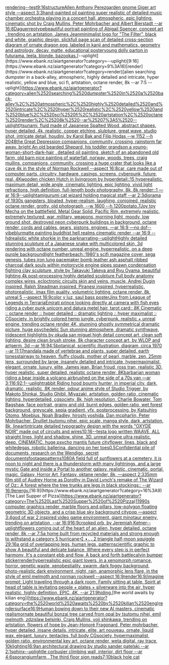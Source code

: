 [rendering](https://www.ebank.nz/aiartgenerator?category=rendering)[--test](https://www.ebank.nz/aiartgenerator?category=--test)[9:16](https://www.ebank.nz/aiartgenerator?category=9%3A16)[structure](https://www.ebank.nz/aiartgenerator?category=structure)[Allen Anthony Perez](https://www.ebank.nz/aiartgenerator?category=Allen%2520Anthony%2520Perez)[garden gnome Giger art style —aspect 3:3](https://www.ebank.nz/aiartgenerator?category=garden%2520gnome%2520Giger%2520art%2520style%2520%E2%80%94aspect%25203%3A3)[hand-painted oil painting super realistic of detailed music chamber orchestra playing in a concert hall, atmospheric, epic lighting, cinematic shot by Craig Mullins, Peter Mohrbacher and Albert Bierstadt --ar 16:8](https://www.ebank.nz/aiartgenerator?category=hand-painted%2520oil%2520painting%2520super%2520realistic%2520of%2520detailed%2520music%2520chamber%2520orchestra%2520playing%2520in%2520a%2520concert%2520hall%2C%2520atmospheric%2C%2520epic%2520lighting%2C%2520cinematic%2520shot%2520by%2520Craig%2520Mullins%2C%2520Peter%2520Mohrbacher%2520and%2520Albert%2520Bierstadt%2520--ar%252016%3A8)[Daguerreotype](https://www.ebank.nz/aiartgenerator?category=Daguerreotype)[beautiful portrait painting of Abigail Spencer, concept art , trending on artstation, James Jean](https://www.ebank.nz/aiartgenerator?category=beautiful%2520portrait%2520painting%2520of%2520Abigail%2520Spencer%2C%2520concept%2520art%2520%2C%2520trending%2520on%2520artstation%2C%2520James%2520Jean)[minimalist logo for "The Filter", black and white, graphic design, slick](https://www.ebank.nz/aiartgenerator?category=minimalist%2520logo%2520for%2520%22The%2520Filter%22%2C%2520black%2520and%2520white%2C%2520graphic%2520design%2C%2520slick)[full page scan of detailed cross-section diagram of ornate dragon egg, labeled in kanji and mathematics, geometry and astrology, decay, matte, educational poster](https://www.ebank.nz/aiartgenerator?category=full%2520page%2520scan%2520of%2520detailed%2520cross-section%2520diagram%2520of%2520ornate%2520dragon%2520egg%2C%2520labeled%2520in%2520kanji%2520and%2520mathematics%2C%2520geometry%2520and%2520astrology%2C%2520decay%2C%2520matte%2C%2520educational%2520poster)[young dolly parton in futurama. leela. blonde. bazookas.](https://www.ebank.nz/aiartgenerator?category=young%2520dolly%2520parton%2520in%2520futurama.%2520leela.%2520blonde.%2520bazookas.)[--uplight](https://www.ebank.nz/aiartgenerator?category=--uplight)[9:16](https://www.ebank.nz/aiartgenerator?category=9%3A16)[render](https://www.ebank.nz/aiartgenerator?category=render)[alien searching dumpster in a back-alley, atmospheric, highly detailed and intricate, hyper realistic, yellow and blue, sci fi, artstation, octane render, 8k --ar 7:5 --uplight](https://www.ebank.nz/aiartgenerator?category=alien%2520searching%2520dumpster%2520in%2520a%2520back-alley%2C%2520atmospheric%2C%2520highly%2520detailed%2520and%2520intricate%2C%2520hyper%2520realistic%2C%2520yellow%2520and%2520blue%2C%2520sci%2520fi%2C%2520artstation%2C%2520octane%2520render%2C%25208k%2520--ar%25207%3A5%2520--uplight)[tsunami, fluid made of Japanese Spalted Wood, abstract shapes, hyper detailed, 4k, realistic, copper etching, slulpture, great wave, studio shot, intricate detail, houdini, by Karol Bak and Filip Hodas --w 1152 --h 2048](https://www.ebank.nz/aiartgenerator?category=tsunami%2C%2520fluid%2520made%2520of%2520Japanese%2520Spalted%2520Wood%2C%2520abstract%2520shapes%2C%2520hyper%2520detailed%2C%25204k%2C%2520realistic%2C%2520copper%2520etching%2C%2520slulpture%2C%2520great%2520wave%2C%2520studio%2520shot%2C%2520intricate%2520detail%2C%2520houdini%2C%2520by%2520Karol%2520Bak%2520and%2520Filip%2520Hodas%2520--w%25201152%2520--h%25202048)[the Great Depression  companions, community, crossing, rainstorm far away, bright An old bearded Shepard, his toddler grandson a young-woman-short-dark-hair , detailed oil painting, sketch of an abandoned old farm, old barn nice painting of waterfall, norway, woods, trees, craig mullins,  companions, community, crossing a huge crater that looks like a cave 4k in the style of Norman Rockwell --aspect 16:8](https://www.ebank.nz/aiartgenerator?category=the%2520Great%2520Depression%2520%2520companions%2C%2520community%2C%2520crossing%2C%2520rainstorm%2520far%2520away%2C%2520bright%2520An%2520old%2520bearded%2520Shepard%2C%2520his%2520toddler%2520grandson%2520a%2520young-woman-short-dark-hair%2520%2C%2520detailed%2520oil%2520painting%2C%2520sketch%2520of%2520an%2520abandoned%2520old%2520farm%2C%2520old%2520barn%2520nice%2520painting%2520of%2520waterfall%2C%2520norway%2C%2520woods%2C%2520trees%2C%2520craig%2520mullins%2C%2520%2520companions%2C%2520community%2C%2520crossing%2520a%2520huge%2520crater%2520that%2520looks%2520like%2520a%2520cave%25204k%2520in%2520the%2520style%2520of%2520Norman%2520Rockwell%2520--aspect%252016%3A8)[car, care made out of computer parts, circuitry, hardware, casings, screens, cyberpunk, future, real, 4K](https://www.ebank.nz/aiartgenerator?category=car%2C%2520care%2520made%2520out%2520of%2520computer%2520parts%2C%2520circuitry%2C%2520hardware%2C%2520casings%2C%2520screens%2C%2520cyberpunk%2C%2520future%2C%2520real%2C%25204K)[wooden chicken Hutch in livingroom by hyperdetail::15 hyperealistic, maximum detail, wide angle, cinematic lighting, epic lighting, vivid light refractions, high definition, full-length body photography, 8k, 8k render::1 —ar 16:9](https://www.ebank.nz/aiartgenerator?category=wooden%2520chicken%2520Hutch%2520in%2520livingroom%2520by%2520hyperdetail%3A%3A15%2520hyperealistic%2C%2520maximum%2520detail%2C%2520wide%2520angle%2C%2520cinematic%2520lighting%2C%2520epic%2520lighting%2C%2520vivid%2520light%2520refractions%2C%2520high%2520definition%2C%2520full-length%2520body%2520photography%2C%25208k%2C%25208k%2520render%3A%3A1%2520%E2%80%94ar%252016%3A9)[--uplight](https://www.ebank.nz/aiartgenerator?category=--uplight)[amigurumi cat wizard holding magical staff --ar 2:3](https://www.ebank.nz/aiartgenerator?category=amigurumi%2520cat%2520wizard%2520holding%2520magical%2520staff%2520--ar%25202%3A3)[diorama of 1930s gangsters, bloated, hyper-realism, laughing, conjoined, realistic octane render, grotty, old photograph, --w 1600 --h 1200](https://www.ebank.nz/aiartgenerator?category=diorama%2520of%25201930s%2520gangsters%2C%2520bloated%2C%2520hyper-realism%2C%2520laughing%2C%2520conjoined%2C%2520realistic%2520octane%2520render%2C%2520grotty%2C%2520old%2520photograph%2C%2520--w%25201600%2520--h%25201200)[potato](https://www.ebank.nz/aiartgenerator?category=potato)[.7](https://www.ebank.nz/aiartgenerator?category=.7)[Joy toy Mecha on the battlefield. Metal Gear Solid, Pacific Rim, extremely realistic, extremely textured, war, military, weapons, morning light, moody, low ground shot, destroyed neon cyberpunk buildings in background, octane render, cords and cables, gears, pistons, engines, —ar 16:9 —no dof](https://www.ebank.nz/aiartgenerator?category=Joy%2520toy%2520Mecha%2520on%2520the%2520battlefield.%2520Metal%2520Gear%2520Solid%2C%2520Pacific%2520Rim%2C%2520extremely%2520realistic%2C%2520extremely%2520textured%2C%2520war%2C%2520military%2C%2520weapons%2C%2520morning%2520light%2C%2520moody%2C%2520low%2520ground%2520shot%2C%2520destroyed%2520neon%2520cyberpunk%2520buildings%2520in%2520background%2C%2520octane%2520render%2C%2520cords%2520and%2520cables%2C%2520gears%2C%2520pistons%2C%2520engines%2C%2520%E2%80%94ar%252016%3A9%2520%E2%80%94no%2520dof)[--vibe](https://www.ebank.nz/aiartgenerator?category=--vibe)[blur](https://www.ebank.nz/aiartgenerator?category=blur)[matte painting buddhist hell realms cinematic render --ar 16:9 --hd](https://www.ebank.nz/aiartgenerator?category=matte%2520painting%2520buddhist%2520hell%2520realms%2520cinematic%2520render%2520--ar%252016%3A9%2520--hd)[realistic white shorkie in the park](https://www.ebank.nz/aiartgenerator?category=realistic%2520white%2520shorkie%2520in%2520the%2520park)[narrating](https://www.ebank.nz/aiartgenerator?category=narrating)[--uplight](https://www.ebank.nz/aiartgenerator?category=--uplight)[Highly detailed stunning sculpture of a Japanese snake with multicolored skin, 3d rendering with octane number, unreal engine, hyperrealistic, on a deep purple background](https://www.ebank.nz/aiartgenerator?category=Highly%2520detailed%2520stunning%2520sculpture%2520of%2520a%2520Japanese%2520snake%2520with%2520multicolored%2520skin%2C%25203d%2520rendering%2520with%2520octane%2520number%2C%2520unreal%2520engine%2C%2520hyperrealistic%2C%2520on%2520a%2520deep%2520purple%2520background)[light feather](https://www.ebank.nz/aiartgenerator?category=light%2520feather)[beach::](https://www.ebank.nz/aiartgenerator?category=beach%3A%3A)[1980's scifi magazine cover, sega genesis, tubes iron lung pacemaker bomb leather ash asphalt ribbed charcoal dark souls within motorcycle engine pipes spawn condensation fighting clay sculpture, style by Takayuki Takeya and Ryu Oyama, beautiful lighting 4k post-processing highly detailed sculpture Full body anatomy complex,wires, ecloctronic circuits skin and veins, muscle, Andrej Dugin inspired, Ralph Steadman inspired, Piranesi inspired, hyperrealistic, photorealistic, imax film quality, volumetric lighting, octane render, 8k, unreal 5 --aspect 16:9](https://www.ebank.nz/aiartgenerator?category=1980%27s%2520scifi%2520magazine%2520cover%2C%2520sega%2520genesis%2C%2520tubes%2520iron%2520lung%2520pacemaker%2520bomb%2520leather%2520ash%2520asphalt%2520ribbed%2520charcoal%2520dark%2520souls%2520within%2520motorcycle%2520engine%2520pipes%2520spawn%2520condensation%2520fighting%2520clay%2520sculpture%2C%2520style%2520by%2520Takayuki%2520Takeya%2520and%2520Ryu%2520Oyama%2C%2520beautiful%2520lighting%25204k%2520post-processing%2520highly%2520detailed%2520sculpture%2520Full%2520body%2520anatomy%2520complex%2Cwires%2C%2520ecloctronic%2520circuits%2520skin%2520and%2520veins%2C%2520muscle%2C%2520Andrej%2520Dugin%2520inspired%2C%2520Ralph%2520Steadman%2520inspired%2C%2520Piranesi%2520inspired%2C%2520hyperrealistic%2C%2520photorealistic%2C%2520imax%2520film%2520quality%2C%2520volumetric%2520lighting%2C%2520octane%2520render%2C%25208k%2C%2520unreal%25205%2520--aspect%252016%3A9)[color y luz, saul bass poster](https://www.ebank.nz/aiartgenerator?category=color%2520y%2520luz%2C%2520saul%2520bass%2520poster)[Jinx from League of Legends in Terraria](https://www.ebank.nz/aiartgenerator?category=Jinx%2520from%2520League%2520of%2520Legends%2520in%2520Terraria)[Emirati prince looking directly at camera with fish eyes riding a cyber punk unicorn and datura metel hair, tarot card:: 8K Cinematic :: octane render :: hyper detailed :: dramatic lighting :: hyper maximalist :: CGsociety, in brightly colored hemp jungle, cyberpunk. realistic + unreal engine, trending octane render 4K, stunning ghostly symmetrical dramatic picture, huge psychedelic Sun stunning atmosphere, dramatic synthwave, iridescent highlights by okuda san miguel high detail concept art, clean soft lighting, desire clean brush stroke, 8k character concept art, by WLOP and artgerm, 3d —ar 16:9](https://www.ebank.nz/aiartgenerator?category=Emirati%2520prince%2520looking%2520directly%2520at%2520camera%2520with%2520fish%2520eyes%2520riding%2520a%2520cyber%2520punk%2520unicorn%2520and%2520datura%2520metel%2520hair%2C%2520tarot%2520card%3A%3A%25208K%2520Cinematic%2520%3A%3A%2520octane%2520render%2520%3A%3A%2520hyper%2520detailed%2520%3A%3A%2520dramatic%2520lighting%2520%3A%3A%2520hyper%2520maximalist%2520%3A%3A%2520CGsociety%2C%2520in%2520brightly%2520colored%2520hemp%2520jungle%2C%2520cyberpunk.%2520realistic%2520%2B%2520unreal%2520engine%2C%2520trending%2520octane%2520render%25204K%2C%2520stunning%2520ghostly%2520symmetrical%2520dramatic%2520picture%2C%2520huge%2520psychedelic%2520Sun%2520stunning%2520atmosphere%2C%2520dramatic%2520synthwave%2C%2520iridescent%2520highlights%2520by%2520okuda%2520san%2520miguel%2520high%2520detail%2520concept%2520art%2C%2520clean%2520soft%2520lighting%2C%2520desire%2520clean%2520brush%2520stroke%2C%25208k%2520character%2520concept%2520art%2C%2520by%2520WLOP%2520and%2520artgerm%2C%25203d%2520%E2%80%94ar%252016%3A9)[4:5](https://www.ebank.nz/aiartgenerator?category=4%3A5)[botanical, scientific illustration, diagram, circa 1970 --ar 11:17](https://www.ebank.nz/aiartgenerator?category=botanical%2C%2520scientific%2520illustration%2C%2520diagram%2C%2520circa%25201970%2520--ar%252011%3A17)[mandala made of vertebrae and plants, super detailed, earth tones](https://www.ebank.nz/aiartgenerator?category=mandala%2520made%2520of%2520vertebrae%2520and%2520plants%2C%2520super%2520detailed%2C%2520earth%2520tones)[stairway to heaven, fluffy clouds, mother of pearl, marble, zen, 25mm lens, surrounded by large, insanely detailed and intricate, hypermaximalist, elegant, ornate, luxury, elite, James jean, Brian froud, ross tran, realistic 3D, hyper realistic, super detailed, realistic octane render, 8K](https://www.ebank.nz/aiartgenerator?category=stairway%2520to%2520heaven%2C%2520fluffy%2520clouds%2C%2520mother%2520of%2520pearl%2C%2520marble%2C%2520zen%2C%252025mm%2520lens%2C%2520surrounded%2520by%2520large%2C%2520insanely%2520detailed%2520and%2520intricate%2C%2520hypermaximalist%2C%2520elegant%2C%2520ornate%2C%2520luxury%2C%2520elite%2C%2520James%2520jean%2C%2520Brian%2520froud%2C%2520ross%2520tran%2C%2520realistic%25203D%2C%2520hyper%2520realistic%2C%2520super%2520detailed%2C%2520realistic%2520octane%2520render%2C%25208K)[barbarian woman riding a bear inside a volcano airbrushed on the side of a 70s van —ar 3:1](https://www.ebank.nz/aiartgenerator?category=barbarian%2520woman%2520riding%2520a%2520bear%2520inside%2520a%2520volcano%2520airbrushed%2520on%2520the%2520side%2520of%2520a%252070s%2520van%2520%E2%80%94ar%25203%3A1)[16:9](https://www.ebank.nz/aiartgenerator?category=16%3A9)[2:1](https://www.ebank.nz/aiartgenerator?category=2%3A1)[--uplight](https://www.ebank.nz/aiartgenerator?category=--uplight)[rabbit Riding hood bounty hunter, in imperial city, dark, dramatic, realistic, 8K render, odour anime style of Studio Trigger, by Makoto Shinkai, Studio Ghibli, Miyazaki, artstation, golden ratio, cinematic lighting, hyperdetailed, cgsociety, 8k, high resolution, Charlie Bowater, Tom Bagshaw, face portrait, grainy and old, burnt edges, golden ratio, wet forest background, greyscale, sepia gradient, vfx, postprocessing, by Katsuhiro Otomo, Moebius, Noah Bradley, hiroshi yoshida, Dan mcpharlin, Peter Mohrbacher, Druillet,tsutomu nihei, epic scale, manga style, dark, artstation, 8k, lineart](https://www.ebank.nz/aiartgenerator?category=rabbit%2520Riding%2520hood%2520bounty%2520hunter%2C%2520in%2520imperial%2520city%2C%2520dark%2C%2520dramatic%2C%2520realistic%2C%25208K%2520render%2C%2520odour%2520anime%2520style%2520of%2520Studio%2520Trigger%2C%2520by%2520Makoto%2520Shinkai%2C%2520Studio%2520Ghibli%2C%2520Miyazaki%2C%2520artstation%2C%2520golden%2520ratio%2C%2520cinematic%2520lighting%2C%2520hyperdetailed%2C%2520cgsociety%2C%25208k%2C%2520high%2520resolution%2C%2520Charlie%2520Bowater%2C%2520Tom%2520Bagshaw%2C%2520face%2520portrait%2C%2520grainy%2520and%2520old%2C%2520burnt%2520edges%2C%2520golden%2520ratio%2C%2520wet%2520forest%2520background%2C%2520greyscale%2C%2520sepia%2520gradient%2C%2520vfx%2C%2520postprocessing%2C%2520by%2520Katsuhiro%2520Otomo%2C%2520Moebius%2C%2520Noah%2520Bradley%2C%2520hiroshi%2520yoshida%2C%2520Dan%2520mcpharlin%2C%2520Peter%2520Mohrbacher%2C%2520Druillet%2Ctsutomu%2520nihei%2C%2520epic%2520scale%2C%2520manga%2520style%2C%2520dark%2C%2520artstation%2C%25208k%2C%2520lineart)[intricate detailed typography design with the words "OXYDE NOIR" made out of circuits and wires](https://www.ebank.nz/aiartgenerator?category=intricate%2520detailed%2520typography%2520design%2520with%2520the%2520words%2520%22OXYDE%2520NOIR%22%2520made%2520out%2520of%2520circuits%2520and%2520wires)[10:16](https://www.ebank.nz/aiartgenerator?category=10%3A16)[--test](https://www.ebank.nz/aiartgenerator?category=--test)[a logo written WAAVE, ALL straight lines, light and shadow. shine. 3D. unreal engine ultra realistic, deep. CINEMATIC. huge,](https://www.ebank.nz/aiartgenerator?category=a%2520logo%2520written%2520WAAVE%2C%2520ALL%2520straight%2520lines%2C%2520light%2520and%2520shadow.%2520shine.%25203D.%2520unreal%2520engine%2520ultra%2520realistic%2C%2520deep.%2520CINEMATIC.%2520huge%2C)[psycho mantis future city](https://www.ebank.nz/aiartgenerator?category=psycho%2520mantis%2520future%2520city)[flower,  lines, black and white](https://www.ebank.nz/aiartgenerator?category=flower%2C%2520%2520lines%2C%2520black%2520and%2520white)[degas, robotic ballerina, dancing on her toes](https://www.ebank.nz/aiartgenerator?category=degas%2C%2520robotic%2520ballerina%2C%2520dancing%2520on%2520her%2520toes)[0.5](https://www.ebank.nz/aiartgenerator?category=0.5)[Confidential pile of documents, research on the Wendigo, secret documents](https://www.ebank.nz/aiartgenerator?category=Confidential%2520pile%2520of%2520documents%2C%2520research%2520on%2520the%2520Wendigo%2C%2520secret%2520documents)[footage](https://www.ebank.nz/aiartgenerator?category=footage)[patterns](https://www.ebank.nz/aiartgenerator?category=patterns)[1080](https://www.ebank.nz/aiartgenerator?category=1080)[A field full of sunflowers at a cemetery, it is noon to night and there is a thunderstorm with many lightnings, and a large mystic Gate and  inside a Portal  to another galaxy, realistic, cinematic, portal, magic, Galaxy, Horror Art, Fantasy, oktane render, 8k, —aspect 2:3](https://www.ebank.nz/aiartgenerator?category=A%2520field%2520full%2520of%2520sunflowers%2520at%2520a%2520cemetery%2C%2520it%2520is%2520noon%2520to%2520night%2520and%2520there%2520is%2520a%2520thunderstorm%2520with%2520many%2520lightnings%2C%2520and%2520a%2520large%2520mystic%2520Gate%2520and%2520%2520inside%2520a%2520Portal%2520%2520to%2520another%2520galaxy%2C%2520realistic%2C%2520cinematic%2C%2520portal%2C%2520magic%2C%2520Galaxy%2C%2520Horror%2520Art%2C%2520Fantasy%2C%2520oktane%2520render%2C%25208k%2C%2520%E2%80%94aspect%25202%3A3)[35mm film still of Audrey Horne as Dorothy in David Lynch's remake of The Wizard of Oz:: A forest where the tree trunks are legs in black stockings:: --ar 16:9](https://www.ebank.nz/aiartgenerator?category=35mm%2520film%2520still%2520of%2520Audrey%2520Horne%2520as%2520Dorothy%2520in%2520David%2520Lynch%27s%2520remake%2520of%2520The%2520Wizard%2520of%2520Oz%3A%3A%2520A%2520forest%2520where%2520the%2520tree%2520trunks%2520are%2520legs%2520in%2520black%2520stockings%3A%3A%2520--ar%252016%3A9)[energy.](https://www.ebank.nz/aiartgenerator?category=energy.)[16:9](https://www.ebank.nz/aiartgenerator?category=16%3A9)[The Last Supper of Pizza](https://www.ebank.nz/aiartgenerator?category=The%2520Last%2520Supper%2520of%2520Pizza)[1](https://www.ebank.nz/aiartgenerator?category=1)[1990s computer graphics render, marble floors and pillars, low-polygon floating geometric 3D objects, and a crisp blue sky background citypop —aspect 3:4](https://www.ebank.nz/aiartgenerator?category=1990s%2520computer%2520graphics%2520render%2C%2520marble%2520floors%2520and%2520pillars%2C%2520low-polygon%2520floating%2520geometric%25203D%2520objects%2C%2520and%2520a%2520crisp%2520blue%2520sky%2520background%2520citypop%2520%E2%80%94aspect%25203%3A4)[god of war 2 inspired video game environment, giant minotaur enemy, trending on artstation, --ar 16:9](https://www.ebank.nz/aiartgenerator?category=god%2520of%2520war%25202%2520inspired%2520video%2520game%2520environment%2C%2520giant%2520minotaur%2520enemy%2C%2520trending%2520on%2520artstation%2C%2520--ar%252016%3A9)[16:9](https://www.ebank.nz/aiartgenerator?category=16%3A9)[crooked orb, by Jeremiah Ketner](https://www.ebank.nz/aiartgenerator?category=crooked%2520orb%2C%2520by%2520Jeremiah%2520Ketner)[--uplight](https://www.ebank.nz/aiartgenerator?category=--uplight)[flowers coming out of the heart of an alien, hyper detailed, octane render, 8k --ar 7:5](https://www.ebank.nz/aiartgenerator?category=flowers%2520coming%2520out%2520of%2520the%2520heart%2520of%2520an%2520alien%2C%2520hyper%2520detailed%2C%2520octane%2520render%2C%25208k%2520--ar%25207%3A5)[a home built from recycled materials and strong enough to withstand a category 5 hurricane](https://www.ebank.nz/aiartgenerator?category=a%2520home%2520built%2520from%2520recycled%2520materials%2520and%2520strong%2520enough%2520to%2520withstand%2520a%2520category%25205%2520hurricane)[◁ ◑ ◡ 2  triangle half-moon squiggle 2](https://www.ebank.nz/aiartgenerator?category=%E2%97%81%2520%E2%97%91%2520%E2%97%A1%25202%2520%2520triangle%2520half-moon%2520squiggle%25202)[9:16](https://www.ebank.nz/aiartgenerator?category=9%3A16)[a grid of overlapping legs, human legs, pattern](https://www.ebank.nz/aiartgenerator?category=a%2520grid%2520of%2520overlapping%2520legs%2C%2520human%2520legs%2C%2520pattern)[scientific graphic to show A beautiful and delicate balance, Where every step is in perfect harmony, It's a constant ebb and flow, A back and forth battle](https://www.ebank.nz/aiartgenerator?category=scientific%2520graphic%2520to%2520show%2520A%2520beautiful%2520and%2520delicate%2520balance%2C%2520Where%2520every%2520step%2520is%2520in%2520perfect%2520harmony%2C%2520It%27s%2520a%2520constant%2520ebb%2520and%2520flow%2C%2520A%2520back%2520and%2520forth%2520battle)[calvin bumper sticker](https://www.ebank.nz/aiartgenerator?category=calvin%2520bumper%2520sticker)[render](https://www.ebank.nz/aiartgenerator?category=render)[hyperrealistic epic giant lovers, in a xenomorph romance, horror, genetic waste, xenobestiality, swarm, dark foggy background, photo-realistic dark environment, night, rain, anamorphic lens flare,  in the style of emil melmoth and norman rockwell --aspect 16:9](https://www.ebank.nz/aiartgenerator?category=hyperrealistic%2520epic%2520giant%2520lovers%2C%2520in%2520a%2520xenomorph%2520romance%2C%2520horror%2C%2520genetic%2520waste%2C%2520xenobestiality%2C%2520swarm%2C%2520dark%2520foggy%2520background%2C%2520photo-realistic%2520dark%2520environment%2C%2520night%2C%2520rain%2C%2520anamorphic%2520lens%2520flare%2C%2520%2520in%2520the%2520style%2520of%2520emil%2520melmoth%2520and%2520norman%2520rockwell%2520--aspect%252016%3A9)[render](https://www.ebank.nz/aiartgenerator?category=render)[16:9](https://www.ebank.nz/aiartgenerator?category=16%3A9)[/imagine prompt: Light traveling through a dark room, Family sitting at table, Spirit at head of table is levitating people + plates + silverware into the air, hyper realistic, highly definition, EPIC, 4K, --ar 21:9](https://www.ebank.nz/aiartgenerator?category=/imagine%2520prompt%3A%2520Light%2520traveling%2520through%2520a%2520dark%2520room%2C%2520Family%2520sitting%2520at%2520table%2C%2520Spirit%2520at%2520head%2520of%2520table%2520is%2520levitating%2520people%2520%2B%2520plates%2520%2B%2520silverware%2520into%2520the%2520air%2C%2520hyper%2520realistic%2C%2520highly%2520definition%2C%2520EPIC%2C%25204K%2C%2520--ar%252021%3A9)[hiding.](https://www.ebank.nz/aiartgenerator?category=hiding.)[the world awaits by kilian eng](https://www.ebank.nz/aiartgenerator?category=the%2520world%2520awaits%2520by%2520kilian%2520eng)[render](https://www.ebank.nz/aiartgenerator?category=render)[surface](https://www.ebank.nz/aiartgenerator?category=surface)[16:9](https://www.ebank.nz/aiartgenerator?category=16%3A9)[Human bowing down to their new AI masters, cinematic realism](https://www.ebank.nz/aiartgenerator?category=Human%2520bowing%2520down%2520to%2520their%2520new%2520AI%2520masters%2C%2520cinematic%2520realism)[ornate beautiful bonzai tree carved from opal by tsutomu nihei, emil melmoth, zdzislaw belsinki, Craig Mullins, yoji shinkawa, trending on artstation, flowers of hope by Jean-Honoré Fragonard, Peter mohrbacher, hyper detailed, insane details, intricate, elite, art nouveau, ornate, liquid wax, elegant, luxury, tentacles, full body CGsociety, hypermaximalist, golden ratio, environmental key art, octane render, weta digital, ray trace, 10k](https://www.ebank.nz/aiartgenerator?category=ornate%2520beautiful%2520bonzai%2520tree%2520carved%2520from%2520opal%2520by%2520tsutomu%2520nihei%2C%2520emil%2520melmoth%2C%2520zdzislaw%2520belsinki%2C%2520Craig%2520Mullins%2C%2520yoji%2520shinkawa%2C%2520trending%2520on%2520artstation%2C%2520flowers%2520of%2520hope%2520by%2520Jean-Honor%C3%A9%2520Fragonard%2C%2520Peter%2520mohrbacher%2C%2520hyper%2520detailed%2C%2520insane%2520details%2C%2520intricate%2C%2520elite%2C%2520art%2520nouveau%2C%2520ornate%2C%2520liquid%2520wax%2C%2520elegant%2C%2520luxury%2C%2520tentacles%2C%2520full%2520body%2520CGsociety%2C%2520hypermaximalist%2C%2520golden%2520ratio%2C%2520environmental%2520key%2520art%2C%2520octane%2520render%2C%2520weta%2520digital%2C%2520ray%2520trace%2C%252010k)[lighting](https://www.ebank.nz/aiartgenerator?category=lighting)[16:9](https://www.ebank.nz/aiartgenerator?category=16%3A9)[an architectural drawing by studio sander patelski --ar 2:1](https://www.ebank.nz/aiartgenerator?category=an%2520architectural%2520drawing%2520by%2520studio%2520sander%2520patelski%2520--ar%25202%3A1)[sphinx](https://www.ebank.nz/aiartgenerator?category=sphinx)[--uplight](https://www.ebank.nz/aiartgenerator?category=--uplight)[le corbusier climbing wall, interior, dirt floor --ar 4:6](https://www.ebank.nz/aiartgenerator?category=le%2520corbusier%2520climbing%2520wall%2C%2520interior%2C%2520dirt%2520floor%2520--ar%25204%3A6)[sporangium](https://www.ebank.nz/aiartgenerator?category=sporangium)[farm , The third floor sign reads](https://www.ebank.nz/aiartgenerator?category=farm%2520%2C%2520The%2520third%2520floor%2520sign%2520reads)[7:10](https://www.ebank.nz/aiartgenerator?category=7%3A10)[black hole cat](https://www.ebank.nz/aiartgenerator?category=black%2520hole%2520cat)